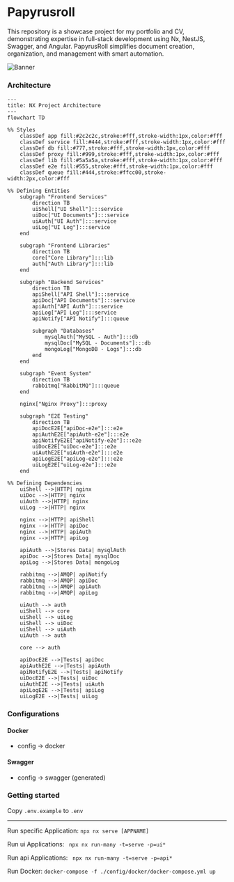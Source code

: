 # Papyrusroll

This repository is a showcase project for my portfolio and CV, demonstrating expertise in full-stack development using Nx, NestJS, Swagger, and Angular. PapyrusRoll simplifies document creation, organization, and management with smart automation.

![Banner](https://upload.wikimedia.org/wikipedia/commons/thumb/1/1b/The_judgement_of_the_dead_in_the_presence_of_Osiris.jpg/1000px-The_judgement_of_the_dead_in_the_presence_of_Osiris.jpg)

### Architecture

```mermaid
---
title: NX Project Architecture
---
flowchart TD

%% Styles
    classDef app fill:#2c2c2c,stroke:#fff,stroke-width:1px,color:#fff
    classDef service fill:#444,stroke:#fff,stroke-width:1px,color:#fff
    classDef db fill:#777,stroke:#fff,stroke-width:1px,color:#fff
    classDef proxy fill:#999,stroke:#fff,stroke-width:1px,color:#fff
    classDef lib fill:#5a5a5a,stroke:#fff,stroke-width:1px,color:#fff
    classDef e2e fill:#555,stroke:#fff,stroke-width:1px,color:#fff
    classDef queue fill:#444,stroke:#ffcc00,stroke-width:2px,color:#fff

%% Defining Entities
    subgraph "Frontend Services"
        direction TB
        uiShell["UI Shell"]:::service
        uiDoc["UI Documents"]:::service
        uiAuth["UI Auth"]:::service
        uiLog["UI Log"]:::service
    end

    subgraph "Frontend Libraries"
        direction TB
        core["Core Library"]:::lib
        auth["Auth Library"]:::lib
    end

    subgraph "Backend Services"
        direction TB
        apiShell["API Shell"]:::service
        apiDoc["API Documents"]:::service
        apiAuth["API Auth"]:::service
        apiLog["API Log"]:::service
        apiNotify["API Notify"]:::queue

        subgraph "Databases"
            mysqlAuth["MySQL - Auth"]:::db
            mysqlDoc["MySQL - Documents"]:::db
            mongoLog["MongoDB - Logs"]:::db
        end
    end

    subgraph "Event System"
        direction TB
        rabbitmq["RabbitMQ"]:::queue
    end

    nginx["Nginx Proxy"]:::proxy

    subgraph "E2E Testing"
        direction TB
        apiDocE2E["apiDoc-e2e"]:::e2e
        apiAuthE2E["apiAuth-e2e"]:::e2e
        apiNotifyE2E["apiNotify-e2e"]:::e2e
        uiDocE2E["uiDoc-e2e"]:::e2e
        uiAuthE2E["uiAuth-e2e"]:::e2e
        apiLogE2E["apiLog-e2e"]:::e2e
        uiLogE2E["uiLog-e2e"]:::e2e
    end

%% Defining Dependencies
    uiShell -->|HTTP| nginx
    uiDoc -->|HTTP| nginx
    uiAuth -->|HTTP| nginx
    uiLog -->|HTTP| nginx

    nginx -->|HTTP| apiShell
    nginx -->|HTTP| apiDoc
    nginx -->|HTTP| apiAuth
    nginx -->|HTTP| apiLog

    apiAuth -->|Stores Data| mysqlAuth
    apiDoc -->|Stores Data| mysqlDoc
    apiLog -->|Stores Data| mongoLog

    rabbitmq -->|AMQP| apiNotify
    rabbitmq -->|AMQP| apiDoc
    rabbitmq -->|AMQP| apiAuth
    rabbitmq -->|AMQP| apiLog

    uiAuth --> auth
    uiShell --> core
    uiShell --> uiLog
    uiShell --> uiDoc
    uiShell --> uiAuth
    uiAuth --> auth

    core --> auth

    apiDocE2E -->|Tests| apiDoc
    apiAuthE2E -->|Tests| apiAuth
    apiNotifyE2E -->|Tests| apiNotify
    uiDocE2E -->|Tests| uiDoc
    uiAuthE2E -->|Tests| uiAuth
    apiLogE2E -->|Tests| apiLog
    uiLogE2E -->|Tests| uiLog

```

### Configurations
#### Docker
- config -> docker
#### Swagger
- config -> swagger (generated)

### Getting started

Copy ``.env.example`` to `.env`

----

Run specific Application:
``npx nx serve [APPNAME]``

Run ui Applications:
`` npx nx run-many -t=serve -p=ui*``

Run api Applications:
`` npx nx run-many -t=serve -p=api*``

Run Docker:
``docker-compose -f ./config/docker/docker-compose.yml up``
